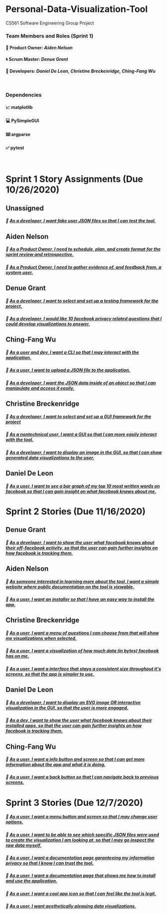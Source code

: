 # Personal-Data-Visualization-Tool
CS561 Software Engineering Group Project


### Team Members and Roles (Sprint 1)
#### :dog: Product Owner: *Aiden Nelson*
#### :cyclone: Scrum Master: *Denue Grant*
#### :hammer: Developers: *Daniel De Leon, Christine Breckenridge, Ching-Fang Wu*
<br/>

### Dependencies
#### 📈 matplotlib
#### 💻 PySimpleGUI
#### ⌨️ argparse
#### ✅ pytest
</br>

# Sprint 1 Story Assignments (Due 10/26/2020)

## Unassigned 

##### :closed_book: [As a developer, I want fake user JSON files so that I can test the tool.](https://github.com/Aidenjn/Personal-Data-Visualization-Tool/milestone/6)

## Aiden Nelson

##### :closed_book: [As a Product Owner, I need to schedule, plan, and create format for the sprint review and retrospective.](https://github.com/Aidenjn/Personal-Data-Visualization-Tool/milestone/27)

##### :closed_book: [As a Product Owner, I need to gather evidence of, and feedback from, a system user.](https://github.com/Aidenjn/Personal-Data-Visualization-Tool/milestone/28)


## Denue Grant

##### :closed_book: [As a developer, I want to select and set up a testing framework for the project.](https://github.com/Aidenjn/Personal-Data-Visualization-Tool/milestone/22)

##### :closed_book: [As a developer, I would like 10 facebook privacy related questions that I could develop visualizations to answer.](https://github.com/Aidenjn/Personal-Data-Visualization-Tool/milestone/24)


## Ching-Fang Wu

##### :closed_book: [As a user and dev, I want a CLI so that I may interact with the application.](https://github.com/Aidenjn/Personal-Data-Visualization-Tool/milestone/12)

##### :closed_book: [As a user, I want to upload a JSON file to the application.](https://github.com/Aidenjn/Personal-Data-Visualization-Tool/milestone/4)

##### :closed_book: [As a developer, I want the JSON data inside of an object so that I can manipulate and access it easily.](https://github.com/Aidenjn/Personal-Data-Visualization-Tool/milestone/5)


## Christine Breckenridge

##### :closed_book: [As a developer, I want to select and set up a GUI framework for the project](https://github.com/Aidenjn/Personal-Data-Visualization-Tool/milestone/23)

##### :closed_book: [As a nontechnical user, I want a GUI so that I can more easily interact with the tool.](https://github.com/Aidenjn/Personal-Data-Visualization-Tool/milestone/11)

##### :closed_book: [As a developer, I want to display an image in the GUI, so that I can show generated data visualizations to the user.](https://github.com/Aidenjn/Personal-Data-Visualization-Tool/milestone/21)


## Daniel De Leon

##### :closed_book: [As a user, I want to see a bar graph of my top 10 most written words on facebook so that I can gain insight on what facebook knows about me.](https://github.com/Aidenjn/Personal-Data-Visualization-Tool/milestone/14)



# Sprint 2 Stories (Due 11/16/2020)

## Denue Grant

##### :closed_book: [As a developer, I want to show the user what facebook knows about their off-facebook activity, so that the user can gain further insights on how facebook is tracking them.](https://github.com/Aidenjn/Personal-Data-Visualization-Tool/milestone/17)

## Aiden Nelson

##### :closed_book: [As someone interested in learning more about the tool, I want a simple website where public documentation on the tool is viewable.](https://github.com/Aidenjn/Personal-Data-Visualization-Tool/milestone/15)

##### :closed_book: [As a user, I want an installer so that I have an easy way to install the app.](https://github.com/Aidenjn/Personal-Data-Visualization-Tool/milestone/7)

## Christine Breckenridge

##### :closed_book: [As a user, I want a menu of questions I can choose from that will show me visualizations when selected.](https://github.com/Aidenjn/Personal-Data-Visualization-Tool/milestone/20)

##### :closed_book: [As a user, I want a visualization of how much data (in bytes) facebook has on me.](https://github.com/Aidenjn/Personal-Data-Visualization-Tool/milestone/19)

##### :closed_book: [As a user, I want a interface that stays a consistent size throughout it's screens, so that the app is simpler to use.](https://github.com/Aidenjn/Personal-Data-Visualization-Tool/milestone/)

## Daniel De Leon

##### :closed_book: [As a developer, I want to display an SVG image OR interactive visualization in the GUI, so that the user is more engaged.](https://github.com/Aidenjn/Personal-Data-Visualization-Tool/milestone/25)

##### :closed_book: [As a dev, I want to show the user what facebook knows about their installed apps, so that the user can gain further insights on how facebook is tracking them.](https://github.com/Aidenjn/Personal-Data-Visualization-Tool/milestone/16)


## Ching-Fang Wu

##### :closed_book: [As a user, I want a info button and screen so that I can get more information about the app and what it is doing.](https://github.com/Aidenjn/Personal-Data-Visualization-Tool/milestone/)

##### :closed_book: [As a user, I want a back button so that I can navigate back to previous screens.](https://github.com/Aidenjn/Personal-Data-Visualization-Tool/milestone/)


# Sprint 3 Stories (Due 12/7/2020)

##### :closed_book: [As a user, I want a menu button and screen so that I may change user options.](https://github.com/Aidenjn/Personal-Data-Visualization-Tool/milestone/)

##### :closed_book: [As a user, I want to be able to see which specific JSON files were used to create the visualization I am looking at, so that I may go inspect the raw data myself.](https://github.com/Aidenjn/Personal-Data-Visualization-Tool/milestone/18)

##### :closed_book: [As a user, I want a documentation page garanteeing my information privacy so that I know I can trust the tool.](https://github.com/Aidenjn/Personal-Data-Visualization-Tool/milestone/9)

##### :closed_book: [As a user, I want a documentation page that shows me how to install and use the application.](https://github.com/Aidenjn/Personal-Data-Visualization-Tool/milestone/10)

##### :closed_book: [As a user, I want a cool app icon so that I can feel like the tool is legit.](https://github.com/Aidenjn/Personal-Data-Visualization-Tool/milestone/8)

##### :closed_book: [As a user, I want aesthetically pleasing data visualizations.](https://github.com/Aidenjn/Personal-Data-Visualization-Tool/milestone/26)

